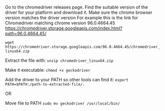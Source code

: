 Go to the chromedriver releases page. Find the suitable version of the driver for your platform and download it.
Make sure the chrome browser version matches the driver version
For example this is the link for Chromedriver matching chrome version 96.0.4664.45 https://chromedriver.storage.googleapis.com/index.html?path=96.0.4664.45/
 
`wget https://chromedriver.storage.googleapis.com/96.0.4664.45/chromedriver_linux64.zip`

Extract the file with:
`unzip chromedriver_linux64.zip`

Make it executable:
`chmod +x geckodriver`

Add the driver to your PATH so other tools can find it:
`export PATH=$PATH:/path-to-extracted-file/.`

OR

Move file to PATH
`sudo mv geckodriver /usr/local/bin/`